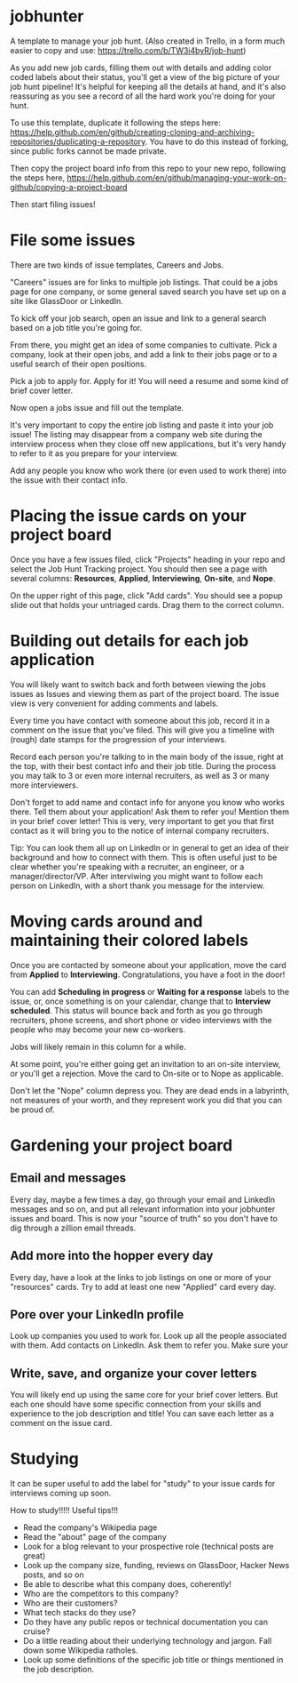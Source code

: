 # jobhunter
A template to manage your job hunt. (Also created in Trello, in a form much easier to copy and use: https://trello.com/b/TW3i4byR/job-hunt)

As you add new job cards, filling them out with details and adding color coded labels about their status, you'll get a view of the big picture of your job hunt pipeline! It's helpful for keeping all the details at hand, and it's also reassuring as you see a record of all the hard work you're doing for your hunt. 

To use this template, duplicate it following the steps here:  https://help.github.com/en/github/creating-cloning-and-archiving-repositories/duplicating-a-repository. You have to do this instead of forking, since public forks cannot be made private.

Then copy the project board info from this repo to your new repo, following the steps here,
https://help.github.com/en/github/managing-your-work-on-github/copying-a-project-board 

Then start filing issues!

# File some issues
There are two kinds of issue templates, Careers and Jobs. 

"Careers" issues are for links to multiple job listings. That could be a jobs page for one company, or some general saved search you have set up on a site like GlassDoor or LinkedIn.

To kick off your job search, open an issue and link to a general search based on a job title you're going for. 

From there, you might get an idea of some companies to cultivate. Pick a company, look at their open jobs, and add a link to their jobs page or to a useful search of their open positions. 

Pick a job to apply for. Apply for it! You will need a resume and some kind of brief cover letter. 

Now open a jobs issue and fill out the template. 

It's very important to copy the entire job listing and paste it into your job issue!  The listing may disappear from a company web site during the interview process when they close off new applications, but it's very handy to refer to it as you prepare for your interview. 

Add any people you know who work there (or even used to work there) into the issue with their contact info. 



# Placing the issue cards on your project board
Once you have a few issues filed, click "Projects" heading in your repo and select the Job Hunt Tracking project. You should then see a page with several columns: **Resources**, **Applied**, **Interviewing**, **On-site**, and **Nope**. 

On the upper right of this page, click "Add cards". You should see a popup slide out that holds your untriaged cards. Drag them to the correct column. 

# Building out details for each job application
You will likely want to switch back and forth between viewing the jobs issues as Issues and viewing them as part of the project board. The issue view is very convenient for adding comments and labels. 

Every time you have contact with someone about this job, record it in a comment on the issue that you've filed. This will give you a timeline with (rough) date stamps for the progression of your interviews. 

Record each person you're talking to in the main body of the issue, right at the top, with their best contact info and their job title. During the process you may talk to 3 or even more internal recruiters, as well as 3 or many more interviewers. 

Don't forget to add name and contact info for anyone you know who works there. Tell them about your application! Ask them to refer you! Mention them in your brief cover letter! This is very, very important to get you that first contact as it will bring you to the notice of internal company recruiters. 

Tip: You can look them all up on LinkedIn or in general to get an idea of their background and how to connect with them. This is often useful just to be clear whether you're speaking with a recruiter, an engineer, or a manager/director/VP. After interviwing you might want to follow each person on LinkedIn, with a short thank you message for the interview.

# Moving cards around and maintaining their colored labels
Once you are contacted by someone about your application, move the card from **Applied** to **Interviewing**. Congratulations, you have a foot in the door!  

You can add **Scheduling in progress** or **Waiting for a response** labels to the issue, or, once something is on your calendar, change that to **Interview scheduled**.  This status will bounce back and forth as you go through recruiters, phone screens, and short phone or video interviews with the people who may become your new co-workers. 

Jobs will likely remain in this column for a while.

At some point, you're either going get an invitation to an on-site interview, or you'll get a rejection. Move the card to On-site or to Nope as applicable.

Don't let the "Nope" column depress you. They are dead ends in a labyrinth, not measures of your worth, and they represent work you did that you can be proud of. 

# Gardening your project board

## Email and messages
Every day, maybe a few times a day, go through your email and LinkedIn messages and so on, and put all relevant information into your jobhunter issues and board. This is now your "source of truth" so you don't have to dig through a zillion email threads.

## Add more into the hopper every day
Every day, have a look at the links to job listings on one or more of your "resources" cards. 
Try to add at least one new "Applied" card every day.

## Pore over your LinkedIn profile
Look up companies you used to work for. Look up all the people associated with them. Add contacts on LinkedIn. Ask them to refer you. Make sure your 

## Write, save, and organize your cover letters
You will likely end up using the same core for your brief cover letters. But each one should have some specific connection from your skills and experience to the job description and title! You can save each letter as a comment on the issue card. 

# Studying
It can be super useful to add the label for "study" to your issue cards for interviews coming up soon. 

How to study!!!!! Useful tips!!! 
* Read the company's Wikipedia page
* Read the "about" page of the company
* Look for a blog relevant to your prospective role (technical posts are great)
* Look up the company size, funding, reviews on GlassDoor, Hacker News posts, and so on
* Be able to describe what this company does, coherently!
* Who are the competitors to this company?
* Who are their customers?
* What tech stacks do they use?
* Do they have any public repos or technical documentation you can cruise?
* Do a little reading about their underlying technology and jargon. Fall down some Wikipedia ratholes. 
* Look up some definitions of the specific job title or things mentioned in the job description. 
